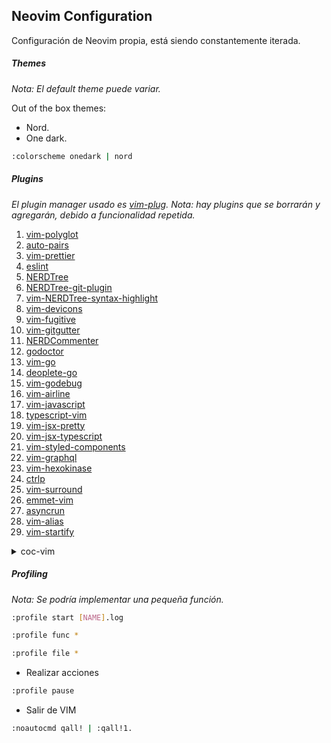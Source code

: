 ## Neovim Configuration

Configuración de Neovim propia, está siendo constantemente iterada.

##### Themes
_Nota: El default theme puede variar._

Out of the box themes:

- Nord.
- One dark.

```bash
:colorscheme onedark | nord
```

##### Plugins
_El plugin manager usado es [vim-plug](https://github.com/junegunn/vim-plug)._
_Nota: hay plugins que se borrarán y agregarán, debido a funcionalidad repetida._

1. [vim-polyglot](https://github.com/sheerun/vim-polyglot)
2. [auto-pairs](https://github.com/jiangmiao/auto-pairs)
3. [vim-prettier](https://github.com/prettier/vim-prettier)
4. [eslint](https://github.com/eslint/eslint)
5. [NERDTree](https://github.com/preservim/nerdtree)
6. [NERDTree-git-plugin](https://github.com/Xuyuanp/nerdtree-git-plugin)
7. [vim-NERDTree-syntax-highlight](vim-nerdtree-syntax-highlight)
8. [vim-devicons](https://github.com/ryanoasis/vim-devicons)
9. [vim-fugitive](https://github.com/tpope/vim-fugitive)
10. [vim-gitgutter](https://github.com/airblade/vim-gitgutter)
11. [NERDCommenter](https://github.com/preservim/nerdcommenter)
12. [godoctor](https://github.com/godoctor/godoctor.vim)
13. [vim-go](https://github.com/fatih/vim-go)
14. [deoplete-go](https://github.com/deoplete-plugins/deoplete-go)
15. [vim-godebug](https://github.com/jodosha/vim-godebug)
16. [vim-airline](https://github.com/vim-airline/vim-airline)
17. [vim-javascript](https://github.com/pangloss/vim-javascript)
18. [typescript-vim](https://github.com/leafgarland/typescript-vim)
19. [vim-jsx-pretty](https://github.com/MaxMEllon/vim-jsx-pretty)
20. [vim-jsx-typescript](https://github.com/peitalin/vim-jsx-typescript)
21. [vim-styled-components](https://github.com/styled-components/vim-styled-components)
22. [vim-graphql](https://github.com/jparise/vim-graphql)
23. [vim-hexokinase](https://github.com/RRethy/vim-hexokinase)
24. [ctrlp](https://github.com/kien/ctrlp.vim)
25. [vim-surround](https://github.com/tpope/vim-surround)
26. [emmet-vim](https://github.com/mattn/emmet-vim)
27. [asyncrun](https://github.com/skywind3000/asyncrun.vim)
28. [vim-alias](https://github.com/Konfekt/vim-alias)
29. [vim-startify](https://github.com/mhinz/vim-startify)
<details>
  <summary>coc-vim</summary>

  [repo](https://github.com/neoclide/coc.nvim)
  * coc-tsserver
  * coc-angular
  * coc-css
</details>

##### Profiling

_Nota: Se podría implementar una pequeña función._

```bash
:profile start [NAME].log
```

```bash
:profile func *
```

```bash
:profile file *
```

- Realizar acciones

```bash
:profile pause
```

- Salir de VIM

```bash
:noautocmd qall! | :qall!1.
```

